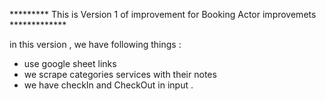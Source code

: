 ********* This is Version 1 of improvement for Booking Actor improvemets  *************

in this version , we have following things :
- use google sheet links
- we scrape categories services with their notes
- we have checkIn and CheckOut in input .